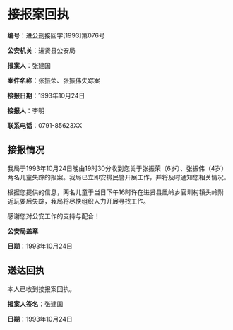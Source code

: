 # 接报案回执

**编号**：进公刑接回字[1993]第076号

**公安机关**：进贤县公安局

**报案人**：张建国

**案件名称**：张振荣、张振伟失踪案

**接报日期**：1993年10月24日

**接报人**：李明

**联系电话**：0791-85623XX

## 接报情况

我局于1993年10月24日晚由19时30分收到您关于张振荣（6岁）、张振伟（4岁）两名儿童失踪的报案。我局已立即安排民警开展工作，并将及时通知您相关情况。

根据您提供的信息，两名儿童于当日下午16时许在进贤县凰岭乡官圳村镇头岭附近玩耍后失踪，我局将尽快组织人力开展寻找工作。

感谢您对公安工作的支持与配合！

**公安局盖章**

**日期**：1993年10月24日

## 送达回执

本人已收到接报案回执。

**报案人签名**：张建国

**日期**：1993年10月24日